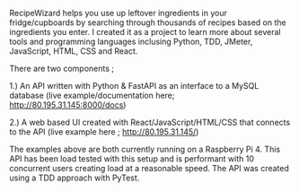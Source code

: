 RecipeWizard helps you use up leftover ingredients in your fridge/cupboards by searching through thousands of recipes based on the ingredients you enter. I created it as a project to learn more about several tools and programming languages inclusing Python, TDD, JMeter, JavaScript, HTML, CSS and React.

There are two components ;

1.) An API written with Python & FastAPI as an interface to a MySQL database (live example/documentation here; http://80.195.31.145:8000/docs) 

2.) A web based UI created with React/JavaScript/HTML/CSS that connects to the API (live example here ; http://80.195.31.145/)

The examples above are both currently running on a Raspberry Pi 4. This API has been load tested with this setup and is performant with 10 concurrent users creating load at a reasonable speed. The API was created using a TDD approach with PyTest.
